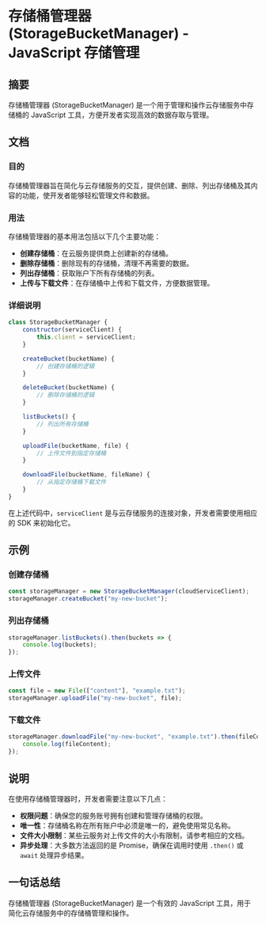 <!--
Meta Description: # 存储桶管理器 (StorageBucketManager) - JavaScript 存储管理 ## 摘要 存储桶管理器 (StorageBucketManager) 是一个用于管理和操作云存储服务中存储桶的 JavaScript 工具，方便开发者实现高效的数据存取与管理。 ## 文档 ### ...
Meta Keywords: javascript, storagebucketmanager, storagemanager, new, bucketname
-->

# 存储桶管理器 (StorageBucketManager) - JavaScript 存储管理

## 摘要
存储桶管理器 (StorageBucketManager) 是一个用于管理和操作云存储服务中存储桶的 JavaScript 工具，方便开发者实现高效的数据存取与管理。

## 文档
### 目的
存储桶管理器旨在简化与云存储服务的交互，提供创建、删除、列出存储桶及其内容的功能，使开发者能够轻松管理文件和数据。

### 用法
存储桶管理器的基本用法包括以下几个主要功能：
- **创建存储桶**：在云服务提供商上创建新的存储桶。
- **删除存储桶**：删除现有的存储桶，清理不再需要的数据。
- **列出存储桶**：获取账户下所有存储桶的列表。
- **上传与下载文件**：在存储桶中上传和下载文件，方便数据管理。

### 详细说明
```javascript
class StorageBucketManager {
    constructor(serviceClient) {
        this.client = serviceClient;
    }

    createBucket(bucketName) {
        // 创建存储桶的逻辑
    }

    deleteBucket(bucketName) {
        // 删除存储桶的逻辑
    }

    listBuckets() {
        // 列出所有存储桶
    }

    uploadFile(bucketName, file) {
        // 上传文件到指定存储桶
    }

    downloadFile(bucketName, fileName) {
        // 从指定存储桶下载文件
    }
}
```
在上述代码中，`serviceClient` 是与云存储服务的连接对象，开发者需要使用相应的 SDK 来初始化它。

## 示例
### 创建存储桶
```javascript
const storageManager = new StorageBucketManager(cloudServiceClient);
storageManager.createBucket("my-new-bucket");
```

### 列出存储桶
```javascript
storageManager.listBuckets().then(buckets => {
    console.log(buckets);
});
```

### 上传文件
```javascript
const file = new File(["content"], "example.txt");
storageManager.uploadFile("my-new-bucket", file);
```

### 下载文件
```javascript
storageManager.downloadFile("my-new-bucket", "example.txt").then(fileContent => {
    console.log(fileContent);
});
```

## 说明
在使用存储桶管理器时，开发者需要注意以下几点：
- **权限问题**：确保您的服务账号拥有创建和管理存储桶的权限。
- **唯一性**：存储桶名称在所有账户中必须是唯一的，避免使用常见名称。
- **文件大小限制**：某些云服务对上传文件的大小有限制，请参考相应的文档。
- **异步处理**：大多数方法返回的是 Promise，确保在调用时使用 `.then()` 或 `await` 处理异步结果。

## 一句话总结
存储桶管理器 (StorageBucketManager) 是一个有效的 JavaScript 工具，用于简化云存储服务中的存储桶管理和操作。
